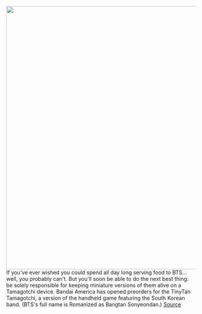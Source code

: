 <img src='https://cdn.vox-cdn.com/thumbor/UgsCE7GzkLTi57tL1YS1R_qCrO8=/0x0:4500x3000/1200x800/filters:focal(1890x1140:2610x1860)/cdn.vox-cdn.com/uploads/chorus_image/image/70726689/1389467259.0.jpg' width='700px' /><br/>
If you've ever wished you could spend all day long serving food to BTS... well, you probably can't. But you'll soon be able to do the next best thing: be solely responsible for keeping miniature versions of them alive on a Tamagotchi device. Bandai America has opened preorders for the TinyTan Tamagotchi, a version of the handheld game featuring the South Korean band. (BTS's full name is Romanized as Bangtan Sonyeondan.)
<a href='https://www.theverge.com/2022/4/8/23016467/bts-tinytan-tamagotchi-bandai-handheld-game-preorder'> Source <a/>